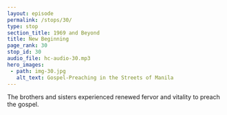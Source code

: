 ```yaml
---
layout: episode
permalink: /stops/30/
type: stop
section_title: 1969 and Beyond
title: New Beginning
page_rank: 30
stop_id: 30
audio_file: hc-audio-30.mp3
hero_images:
 - path: img-30.jpg
   alt_text: Gospel-Preaching in the Streets of Manila 
---
```


The brothers and sisters experienced renewed fervor and vitality to preach the gospel.

<!--- TRANSCRIPT
The brothers and sisters experienced renewed fervor and vitality to preach the gospel. Gospel marches were held in the streets of Manila.
-->